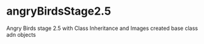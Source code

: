 # angryBirdsStage2.5
Angry Birds stage 2.5 with Class Inheritance and Images
created base class adn objects
